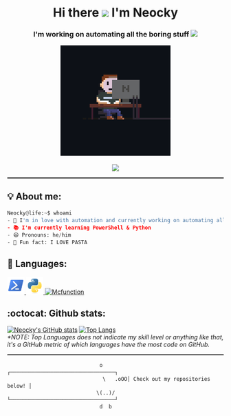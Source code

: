 <h1 align="center">Hi there <img src="https://media.giphy.com/media/hvRJCLFzcasrR4ia7z/giphy.gif" width="30"> I'm Neocky</h1>
<h3 align="center">I'm working on automating all the boring stuff <img src="https://thumbs.gfycat.com/SimpleHarmfulCoelacanth-size_restricted.gif" width="30"> </h3>

<p align="center">
<picture>
  <source media="(prefers-color-scheme: dark)" srcset="./assets/github_hacker_guy_black.png.png">
  <source media="(prefers-color-scheme: light)" srcset="./assets/github_hacker_guy_white.png.png">
  <img src="./assets/github_hacker_guy_black.png" alt="hacker guy" border="0">
</picture>
</p>

<p align="center">
<img align="center" src="https://media4.giphy.com/media/l0NgQIwNvU9AUuaY0/giphy.gif?cid=790b7611386d2fc4148d2bdee8574f34dd1ba5b4ac056607&rid=giphy.gif&ct=g"/> 
</p>

<hr style="border:1px solid gray"> </hr>

## 💡 About me: 
```python
Neocky@life:~$ whoami
- 🔭 I'm in love with automation and currently working on automating all the things
- 📚 I'm currently learning PowerShell & Python
- 😄 Pronouns: he/him
- 🍝 Fun fact: I LOVE PASTA
```

## 🚀 Languages: 
<a href="https://github.com/Neocky?tab=repositories&q=&type=&language=powershell" target="_blank"> <img src="https://raw.githubusercontent.com/vscode-icons/vscode-icons/master/icons/file_type_powershell.svg" alt="PowerShell" width="40" height="40"/> </a>
<a href="https://github.com/Neocky?tab=repositories&q=&type=&language=python" target="_blank"> <img src="https://raw.githubusercontent.com/devicons/devicon/master/icons/python/python-original.svg" alt="Python" width="40" height="40"/> </a>
<a href="https://github.com/Neocky?tab=repositories&q=&type=&language=mcfunction"><img src="https://i.ibb.co/hfp88sv/Bedingter-Befehlsblock.gif" alt="Mcfunction" width="40" height="40"></a>

## :octocat: Github stats:
[![Neocky's GitHub stats](https://github-readme-stats.vercel.app/api?username=Neocky&show_icons=true&e&include_all_commits=true&theme=midnight-purple&hide_border=true)](https://github.com/Neocky?tab=repositories)
[![Top Langs](https://github-readme-stats.vercel.app/api/top-langs/?username=Neocky&theme=midnight-purple&hide_border=true&layout=compact&custom_title=Most+Used+Languages*&langs_count=10)](https://github.com/Neocky?tab=repositories)  
*\*NOTE: Top Languages does not indicate my skill level or anything like that, it's a GitHub metric of which languages have the most code on GitHub.* 

<hr style="border:1px solid gray"> </hr>

```console
                              o        ┌──────────────────────────────────┐
                               \   .oOO│ Check out my repositories below! │
                             \(..)/    └──────────────────────────────────┘
                              d  b
```
